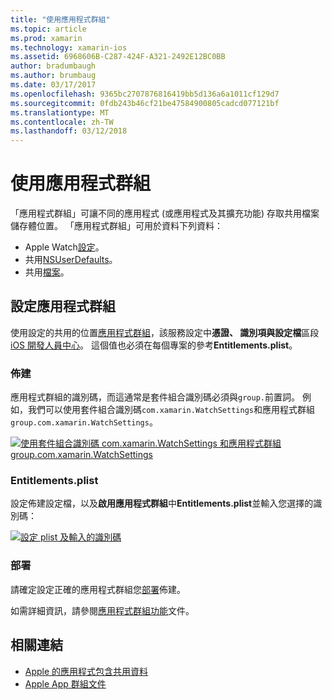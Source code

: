 ```yaml
---
title: "使用應用程式群組"
ms.topic: article
ms.prod: xamarin
ms.technology: xamarin-ios
ms.assetid: 6968606B-C287-424F-A321-2492E12BC0BB
author: bradumbaugh
ms.author: brumbaug
ms.date: 03/17/2017
ms.openlocfilehash: 9365bc2707876816419bb5d136a6a1011cf129d7
ms.sourcegitcommit: 0fdb243b46cf21be47584900805cadcd077121bf
ms.translationtype: MT
ms.contentlocale: zh-TW
ms.lasthandoff: 03/12/2018
---
```

# <a name="working-with-app-groups"></a>使用應用程式群組


「應用程式群組」可讓不同的應用程式 (或應用程式及其擴充功能) 存取共用檔案儲存體位置。 「應用程式群組」可用於資料下列資料：

- Apple Watch[設定](~/ios/watchos/app-fundamentals/settings.md)。
- 共用[NSUserDefaults](~/ios/watchos/app-fundamentals/parent-app.md#nsuserdefaults)。
- 共用[檔案](~/ios/watchos/app-fundamentals/parent-app.md#files)。

## <a name="configure-an-app-group"></a>設定應用程式群組

使用設定的共用的位置[應用程式群組](https://developer.apple.com/library/ios/documentation/Miscellaneous/Reference/EntitlementKeyReference/Chapters/EnablingAppSandbox.html#//apple_ref/doc/uid/TP40011195-CH4-SW19)，該服務設定中**憑證、 識別項與設定檔**區段[iOS 開發人員中心](https://developer.apple.com/devcenter/ios/)。 這個值也必須在每個專案的參考**Entitlements.plist**。

### <a name="provisioning"></a>佈建

應用程式群組的識別碼，而這通常是套件組合識別碼必須與`group.`前置詞。 例如，我們可以使用套件組合識別碼`com.xamarin.WatchSettings`和應用程式群組`group.com.xamarin.WatchSettings`。

[![](app-groups-images/app-group-sml.png "使用套件組合識別碼 com.xamarin.WatchSettings 和應用程式群組 group.com.xamarin.WatchSettings")](app-groups-images/app-group.png#lightbox)

### <a name="entitlementsplist"></a>Entitlements.plist

設定佈建設定檔，以及**啟用應用程式群組**中**Entitlements.plist**並輸入您選擇的識別碼：

[![](app-groups-images/entitlements-sml.png "設定 plist 及輸入的識別碼")](app-groups-images/entitlements.png#lightbox)


### <a name="deployment"></a>部署

請確定設定正確的應用程式群組您[部署](~/ios/watchos/deploy-test/index.md#App_Groups)佈建。


如需詳細資訊，請參閱[應用程式群組功能](~/ios/deploy-test/provisioning/capabilities/app-groups-capabilities.md)文件。


## <a name="related-links"></a>相關連結

- [Apple 的應用程式包含共用資料](https://developer.apple.com/library/ios/documentation/General/Conceptual/ExtensibilityPG/ExtensionScenarios.html)
- [Apple App 群組文件](https://developer.apple.com/library/ios/documentation/Miscellaneous/Reference/EntitlementKeyReference/Chapters/EnablingAppSandbox.html#//apple_ref/doc/uid/TP40011195-CH4-SW19)
